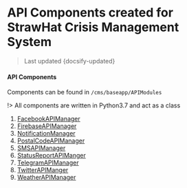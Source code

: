 # API Components created for StrawHat Crisis Management System

> Last updated {docsify-updated}

#### API Components

Components can be found in `/cms/baseapp/APIModules`

!> All components are written in Python3.7 and act as a class

1. [FacebookAPIManager](FacebookAPIManager.md)
2. [FirebaseAPIManager](FirebaseAPIManager.md)
3. [NotificationManager](NotificationManager.md)
4. [PostalCodeAPIManager](PostalCodeAPIManager.md)
5. [SMSAPIManager](SMSAPIManager.md)
6. [StatusReportAPIManger](StatusReportAPIManager.md)
7. [TelegramAPIManager](TelegramAPIManager.md)
8. [TwitterAPIManger](TwitterAPIManger.md)
9. [WeatherAPIManager](WeatherAPIManager.md)

